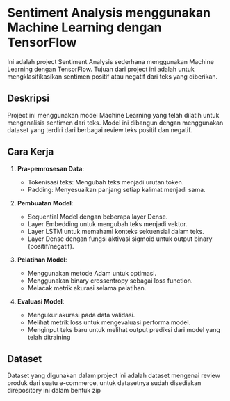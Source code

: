 # Sentiment Analysis menggunakan Machine Learning dengan TensorFlow

Ini adalah project Sentiment Analysis sederhana menggunakan Machine Learning dengan TensorFlow. Tujuan dari project ini adalah untuk mengklasifikasikan sentimen positif atau negatif dari teks yang diberikan.

## Deskripsi

Project ini menggunakan model Machine Learning yang telah dilatih untuk menganalisis sentimen dari teks. Model ini dibangun dengan menggunakan dataset yang terdiri dari berbagai review teks positif dan negatif.

## Cara Kerja

1. **Pra-pemrosesan Data**:
    - Tokenisasi teks: Mengubah teks menjadi urutan token.
    - Padding: Menyesuaikan panjang setiap kalimat menjadi sama.

2. **Pembuatan Model**:
    - Sequential Model dengan beberapa layer Dense.
    - Layer Embedding untuk mengubah teks menjadi vektor.
    - Layer LSTM untuk memahami konteks sekuensial dalam teks.
    - Layer Dense dengan fungsi aktivasi sigmoid untuk output binary (positif/negatif).

3. **Pelatihan Model**:
    - Menggunakan metode Adam untuk optimasi.
    - Menggunakan binary crossentropy sebagai loss function.
    - Melacak metrik akurasi selama pelatihan.

4. **Evaluasi Model**:
    - Mengukur akurasi pada data validasi.
    - Melihat metrik loss untuk mengevaluasi performa model.
    - Menginput teks baru untuk melihat output prediksi dari model yang telah ditraining

## Dataset

Dataset yang digunakan dalam project ini adalah dataset mengenai review produk dari suatu e-commerce, untuk datasetnya sudah disediakan direpository ini dalam bentuk zip
